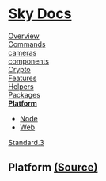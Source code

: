 <!--- This Platform was auto-generated using "npx sky readme" --> 

# [Sky Docs](../README.md)

[Overview](..%2Fdocs%2FREADME.md)   
[Commands](..%2F%5Fcommands%2Fdocs%2FREADME.md)   
[cameras](..%2Fcameras%2FREADME.md)   
[components](..%2Fcomponents%2FREADME.md)   
[Crypto](..%2Fcrypto%2FREADME.md)   
[Features](..%2Ffeatures%2FREADME.md)   
[Helpers](..%2Fhelpers%2FREADME.md)   
[Packages](..%2Fpkgs%2FREADME.md)   
**[Platform](..%2Fplatform%2FREADME.md)**   
* [Node](..%2Fplatform%2Fnode%2FREADME.md)
* [Web](..%2Fplatform%2Fweb%2FREADME.md)
  
[Standard.3](..%2Fstandard%2FREADME.md)   

## Platform [(Source)](..%2Fplatform%2F)